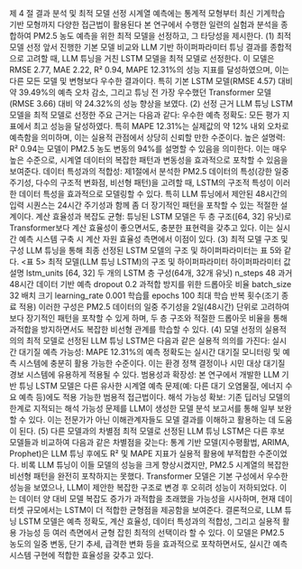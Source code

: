 제 4 절 결과 분석 및 최적 모델 선정
시계열 예측에는 통계적 모형부터 최신 기계학습 기반 모형까지 다양한 접근법이 활용된다
본 연구에서 수행한 일련의 실험과 분석을 종합하여 PM2.5 농도 예측을 위한 최적 모델을 선정하고, 그 타당성을 제시한다.
(1) 최적 모델 선정
앞서 진행한 기본 모델 비교와 LLM 기반 하이퍼파라미터 튜닝 결과를 종합적으로 고려할 때, LLM 튜닝을 거친 LSTM 모델을 최적 모델로 선정한다. 이 모델은 RMSE 2.77, MAE 2.22, R² 0.94, MAPE 12.31%의 성능 지표를 달성하였으며, 이는 다른 모든 모델 및 변형보다 우수한 결과이다. 특히 기본 LSTM 모델(RMSE 4.57) 대비 약 39.49%의 예측 오차 감소, 그리고 튜닝 전 가장 우수했던 Transformer 모델(RMSE 3.66) 대비 약 24.32%의 성능 향상을 보였다.
(2) 선정 근거
LLM 튜닝 LSTM 모델을 최적 모델로 선정한 주요 근거는 다음과 같다:
우수한 예측 정확도: 모든 평가 지표에서 최고 성능을 달성하였다. 특히 MAPE 12.31%는 실제값의 약 12% 내외 오차로 예측함을 의미하며, 이는 실용적 관점에서 상당히 신뢰할 만한 수준이다.
높은 설명력: R² 0.94는 모델이 PM2.5 농도 변동의 94%를 설명할 수 있음을 의미한다. 이는 매우 높은 수준으로, 시계열 데이터의 복잡한 패턴과 변동성을 효과적으로 포착할 수 있음을 보여준다.
데이터 특성과의 적합성: 제1절에서 분석한 PM2.5 데이터의 특성(강한 일중 주기성, 다수의 구조적 변화점, 비선형 패턴)을 고려할 때, LSTM의 구조적 특성이 이러한 데이터 특성을 효과적으로 모델링할 수 있다. 특히 LLM 튜닝에서 제안된 48시간의 입력 시퀀스는 24시간 주기성과 함께 좀 더 장기적인 패턴을 포착할 수 있는 적절한 설계이다.
계산 효율성과 복잡도 균형: 튜닝된 LSTM 모델은 두 층 구조([64, 32] 유닛)로 Transformer보다 계산 효율성이 좋으면서도, 충분한 표현력을 갖추고 있다. 이는 실시간 예측 시스템 구축 시 계산 자원 효율성 측면에서 이점이 있다.
(3) 최적 모델 구조 및 구성
LLM 튜닝을 통해 최종 선정된 LSTM 모델의 구조 및 하이퍼파라미터는 표 5와 같다.
<표 5> 최적 모델(LLM 튜닝 LSTM)의 구조 및 하이퍼파라미터
하이퍼파라미터	값	설명
lstm_units	[64, 32]	두 개의 LSTM 층 구성(64개, 32개 유닛)
n_steps	48	과거 48시간 데이터 기반 예측
dropout	0.2	과적합 방지를 위한 드롭아웃 비율
batch_size	32	배치 크기
learning_rate	0.001	학습률
epochs	100	최대 학습 반복 횟수(조기 종료 적용)
이러한 구성은 PM2.5 데이터의 일중 주기성을 2일(48시간) 단위로 고려하여 보다 장기적인 패턴을 포착할 수 있게 하며, 두 층 구조와 적절한 드롭아웃 비율을 통해 과적합을 방지하면서도 복잡한 비선형 관계를 학습할 수 있다.
(4) 모델 선정의 실용적 의의
최적 모델로 선정된 LLM 튜닝 LSTM은 다음과 같은 실용적 의의를 가진다:
실시간 대기질 예측 가능성: MAPE 12.31%의 예측 정확도는 실시간 대기질 모니터링 및 예측 시스템에 충분히 활용 가능한 수준이다. 이는 환경 정책 결정이나 시민 대상 대기질 경보 시스템에 유용하게 적용될 수 있다.
범용성과 확장성: 본 연구에서 개발한 LLM 기반 튜닝 LSTM 모델은 다른 유사한 시계열 예측 문제(예: 다른 대기 오염물질, 에너지 수요 예측 등)에도 적용 가능한 범용적 접근법이다.
해석 가능성 확보: 기존 딥러닝 모델의 한계로 지적되는 해석 가능성 문제를 LLM이 생성한 모델 분석 보고서를 통해 일부 보완할 수 있다. 이는 전문가가 아닌 이해관계자들도 모델 결과를 이해하고 활용하는 데 도움이 된다.
(5) 다른 모델과의 차별점
최적 모델로 선정된 LLM 튜닝 LSTM은 다른 후보 모델들과 비교하여 다음과 같은 차별점을 갖는다:
통계 기반 모델(지수평활법, ARIMA, Prophet)은 LLM 튜닝 후에도 R² 및 MAPE 지표가 실용적 활용에 부적합한 수준이었다. 비록 LLM 튜닝이 이들 모델의 성능을 크게 향상시켰지만, PM2.5 시계열의 복잡한 비선형 패턴을 완전히 포착하지는 못했다.
Transformer 모델은 기본 구성에서 우수한 성능을 보였으나, LLM이 제안한 복잡한 구조로 변경 후 오히려 성능이 저하되었다. 이는 데이터 양 대비 모델 복잡도 증가가 과적합을 초래했을 가능성을 시사하며, 현재 데이터셋 규모에서는 LSTM이 더 적합한 균형점을 제공함을 보여준다.
결론적으로, LLM 튜닝 LSTM 모델은 예측 정확도, 계산 효율성, 데이터 특성과의 적합성, 그리고 실용적 활용 가능성 등 여러 측면에서 균형 잡힌 최적의 선택이라 할 수 있다. 이 모델은 PM2.5 농도의 일중 변동, 단기 추세, 급격한 변화 등을 효과적으로 포착하면서도, 실시간 예측 시스템 구현에 적합한 효율성을 갖추고 있다.
